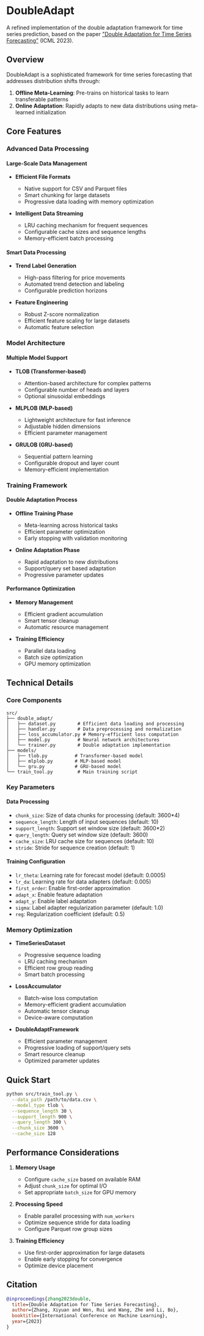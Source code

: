 # DoubleAdapt

A refined implementation of the double adaptation framework for time series prediction, based on the paper ["Double Adaptation for Time Series Forecasting"](https://arxiv.org/abs/2306.09862) (ICML 2023).

## Overview

DoubleAdapt is a sophisticated framework for time series forecasting that addresses distribution shifts through:

1. **Offline Meta-Learning**: Pre-trains on historical tasks to learn transferable patterns
2. **Online Adaptation**: Rapidly adapts to new data distributions using meta-learned initialization

## Core Features

### Advanced Data Processing

#### Large-Scale Data Management
- **Efficient File Formats**
  - Native support for CSV and Parquet files
  - Smart chunking for large datasets
  - Progressive data loading with memory optimization

- **Intelligent Data Streaming**
  - LRU caching mechanism for frequent sequences
  - Configurable cache sizes and sequence lengths
  - Memory-efficient batch processing

#### Smart Data Processing
- **Trend Label Generation**
  - High-pass filtering for price movements
  - Automated trend detection and labeling
  - Configurable prediction horizons

- **Feature Engineering**
  - Robust Z-score normalization
  - Efficient feature scaling for large datasets
  - Automatic feature selection

### Model Architecture

#### Multiple Model Support
- **TLOB (Transformer-based)**
  - Attention-based architecture for complex patterns
  - Configurable number of heads and layers
  - Optional sinusoidal embeddings

- **MLPLOB (MLP-based)**
  - Lightweight architecture for fast inference
  - Adjustable hidden dimensions
  - Efficient parameter management

- **GRULOB (GRU-based)**
  - Sequential pattern learning
  - Configurable dropout and layer count
  - Memory-efficient implementation

### Training Framework

#### Double Adaptation Process
- **Offline Training Phase**
  - Meta-learning across historical tasks
  - Efficient parameter optimization
  - Early stopping with validation monitoring
  
- **Online Adaptation Phase**
  - Rapid adaptation to new distributions
  - Support/query set based adaptation
  - Progressive parameter updates

#### Performance Optimization
- **Memory Management**
  - Efficient gradient accumulation
  - Smart tensor cleanup
  - Automatic resource management

- **Training Efficiency**
  - Parallel data loading
  - Batch size optimization
  - GPU memory optimization

## Technical Details

### Core Components

```
src/
├── double_adapt/
│   ├── dataset.py        # Efficient data loading and processing
│   ├── handler.py        # Data preprocessing and normalization
│   ├── loss_accumulator.py # Memory-efficient loss computation
│   ├── model.py          # Neural network architectures
│   └── trainer.py        # Double adaptation implementation
├── models/
│   ├── tlob.py          # Transformer-based model
│   ├── mlplob.py        # MLP-based model
│   └── gru.py           # GRU-based model
└── train_tool.py         # Main training script
```

### Key Parameters

#### Data Processing
- `chunk_size`: Size of data chunks for processing (default: 3600*4)
- `sequence_length`: Length of input sequences (default: 10)
- `support_length`: Support set window size (default: 3600*2)
- `query_length`: Query set window size (default: 3600)
- `cache_size`: LRU cache size for sequences (default: 10)
- `stride`: Stride for sequence creation (default: 1)

#### Training Configuration
- `lr_theta`: Learning rate for forecast model (default: 0.0005)
- `lr_da`: Learning rate for data adapters (default: 0.005)
- `first_order`: Enable first-order approximation
- `adapt_x`: Enable feature adaptation
- `adapt_y`: Enable label adaptation
- `sigma`: Label adapter regularization parameter (default: 1.0)
- `reg`: Regularization coefficient (default: 0.5)

### Memory Optimization

- **TimeSeriesDataset**
  - Progressive sequence loading
  - LRU caching mechanism
  - Efficient row group reading
  - Smart batch processing

- **LossAccumulator**
  - Batch-wise loss computation
  - Memory-efficient gradient accumulation
  - Automatic tensor cleanup
  - Device-aware computation

- **DoubleAdaptFramework**
  - Efficient parameter management
  - Progressive loading of support/query sets
  - Smart resource cleanup
  - Optimized parameter updates

## Quick Start

```bash
python src/train_tool.py \
  --data_path /path/to/data.csv \
  --model_type tlob \
  --sequence_length 30 \
  --support_length 900 \
  --query_length 300 \
  --chunk_size 3600 \
  --cache_size 128
```

## Performance Considerations

1. **Memory Usage**
   - Configure `cache_size` based on available RAM
   - Adjust `chunk_size` for optimal I/O
   - Set appropriate `batch_size` for GPU memory

2. **Processing Speed**
   - Enable parallel processing with `num_workers`
   - Optimize sequence stride for data loading
   - Configure Parquet row group sizes

3. **Training Efficiency**
   - Use first-order approximation for large datasets
   - Enable early stopping for convergence
   - Optimize device placement

## Citation

```bibtex
@inproceedings{zhang2023double,
  title={Double Adaptation for Time Series Forecasting},
  author={Zhang, Xiyuan and Wen, Rui and Wang, Zhe and Li, Bo},
  booktitle={International Conference on Machine Learning},
  year={2023}
}
```

